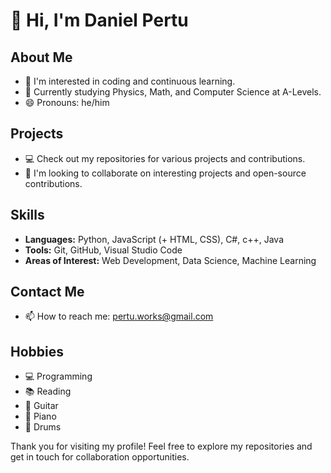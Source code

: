 # 👋 Hi, I'm Daniel Pertu

## About Me
- 👀 I'm interested in coding and continuous learning.
- 🌱 Currently studying Physics, Math, and Computer Science at A-Levels.
- 😄 Pronouns: he/him

## Projects
- 💻 Check out my repositories for various projects and contributions.
- 🌟 I'm looking to collaborate on interesting projects and open-source contributions.

## Skills
- **Languages:** Python, JavaScript (+ HTML, CSS), C#, c++, Java
- **Tools:** Git, GitHub, Visual Studio Code
- **Areas of Interest:** Web Development, Data Science, Machine Learning

## Contact Me
- 📫 How to reach me: [pertu.works@gmail.com](pertu.works@gmail.com)

## Hobbies
- 💻 Programming
- 📚 Reading
- 🎸 Guitar
- 🎹 Piano
- 🥁 Drums

Thank you for visiting my profile! Feel free to explore my repositories and get in touch for collaboration opportunities.

